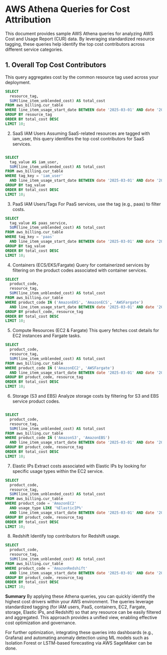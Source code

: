 # AWS Athena Queries for Cost Attribution

This document provides sample AWS Athena queries for analyzing AWS Cost and Usage Report (CUR) data. By leveraging standardized resource tagging, these queries help identify the top cost contributors across different service categories.


## 1. Overall Top Cost Contributors
This query aggregates cost by the common resource tag used across your deployment.
```sql
SELECT 
  resource_tag, 
  SUM(line_item_unblended_cost) AS total_cost
FROM aws_billing.cur_table
WHERE line_item_usage_start_date BETWEEN date '2025-03-01' AND date '2025-03-31'
GROUP BY resource_tag
ORDER BY total_cost DESC
LIMIT 10;
```


2. SaaS IAM Users
Assuming SaaS-related resources are tagged with iam_user, this query identifies the top cost contributors for SaaS services.

```sql

SELECT 
  tag_value AS iam_user, 
  SUM(line_item_unblended_cost) AS total_cost
FROM aws_billing.cur_table
WHERE tag_key = 'iam_user'
  AND line_item_usage_start_date BETWEEN date '2025-03-01' AND date '2025-03-31'
GROUP BY tag_value
ORDER BY total_cost DESC
LIMIT 10;
```

3. PaaS IAM Users/Tags
For PaaS services, use the tag (e.g., paas) to filter costs.

```sql
SELECT 
  tag_value AS paas_service, 
  SUM(line_item_unblended_cost) AS total_cost
FROM aws_billing.cur_table
WHERE tag_key = 'paas'
  AND line_item_usage_start_date BETWEEN date '2025-03-01' AND date '2025-03-31'
GROUP BY tag_value
ORDER BY total_cost DESC
LIMIT 10;
```

4. Containers (ECS/EKS/Fargate)
Query for containerized services by filtering on the product codes associated with container services.

```sql
SELECT 
  product_code, 
  resource_tag, 
  SUM(line_item_unblended_cost) AS total_cost
FROM aws_billing.cur_table
WHERE product_code IN ('AmazonEKS', 'AmazonECS', 'AWSFargate')
  AND line_item_usage_start_date BETWEEN date '2025-03-01' AND date '2025-03-31'
GROUP BY product_code, resource_tag
ORDER BY total_cost DESC
LIMIT 10;
```

5. Compute Resources (EC2 & Fargate)
This query fetches cost details for EC2 instances and Fargate tasks.

```sql
SELECT 
  product_code, 
  resource_tag, 
  SUM(line_item_unblended_cost) AS total_cost
FROM aws_billing.cur_table
WHERE product_code IN ('AmazonEC2', 'AWSFargate')
  AND line_item_usage_start_date BETWEEN date '2025-03-01' AND date '2025-03-31'
GROUP BY product_code, resource_tag
ORDER BY total_cost DESC
LIMIT 10;
```

6. Storage (S3 and EBS)
Analyze storage costs by filtering for S3 and EBS service product codes.
```sql

SELECT 
  product_code, 
  resource_tag, 
  SUM(line_item_unblended_cost) AS total_cost
FROM aws_billing.cur_table
WHERE product_code IN ('AmazonS3', 'AmazonEBS')
  AND line_item_usage_start_date BETWEEN date '2025-03-01' AND date '2025-03-31'
GROUP BY product_code, resource_tag
ORDER BY total_cost DESC
LIMIT 10;
```

7. Elastic IPs
Extract costs associated with Elastic IPs by looking for specific usage types within the EC2 service.

```sql
SELECT 
  product_code, 
  resource_tag, 
  SUM(line_item_unblended_cost) AS total_cost
FROM aws_billing.cur_table
WHERE product_code = 'AmazonEC2'
  AND usage_type LIKE '%ElasticIP%'
  AND line_item_usage_start_date BETWEEN date '2025-03-01' AND date '2025-03-31'
GROUP BY product_code, resource_tag
ORDER BY total_cost DESC
LIMIT 10;
```
8. Redshift
Identify top contributors for Redshift usage.

```sql
SELECT 
  product_code, 
  resource_tag, 
  SUM(line_item_unblended_cost) AS total_cost
FROM aws_billing.cur_table
WHERE product_code = 'AmazonRedshift'
  AND line_item_usage_start_date BETWEEN date '2025-03-01' AND date '2025-03-31'
GROUP BY product_code, resource_tag
ORDER BY total_cost DESC
LIMIT 10;
```
**Summary**
By applying these Athena queries, you can quickly identify the highest cost drivers within your AWS environment. The queries leverage standardized tagging (for IAM users, PaaS, containers, EC2, Fargate, storage, Elastic IPs, and Redshift) so that any resource can be easily filtered and aggregated. This approach provides a unified view, enabling effective cost optimization and governance.

For further optimization, integrating these queries into dashboards (e.g., Grafana) and automating anomaly detection using ML models such as Isolation Forest or LSTM-based forecasting via AWS SageMaker can be done.
